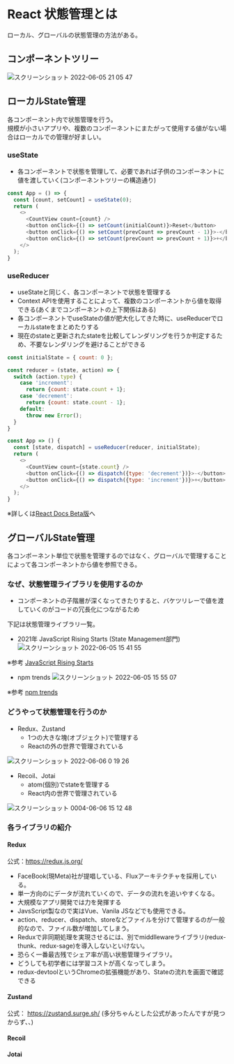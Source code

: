 # React 状態管理とは
ローカル、グローバルの状態管理の方法がある。

## コンポーネントツリー
![スクリーンショット 2022-06-05 21 05 47](https://user-images.githubusercontent.com/60390181/172049608-bf419d28-a4f3-4409-af07-449c6743acbf.png)


## ローカルState管理
各コンポーネント内で状態管理を行う。  
規模が小さいアプリや、複数のコンポーネントにまたがって使用する値がない場合はローカルでの管理が好ましい。

### useState
- 各コンポーネントで状態を管理して、必要であれば子供のコンポーネントに値を渡していく(コンポーネントツリーの構造通り)

```JavaScript
const App = () => {
  const [count, setCount] = useState(0);
  return (
    <>
      <CountView count={count} />
      <button onClick={() => setCount(initialCount)}>Reset</button>
      <button onClick={() => setCount(prevCount => prevCount - 1)}>-</button>
      <button onClick={() => setCount(prevCount => prevCount + 1)}>+</button>
    </>
  );
}
```

### useReducer
- useStateと同じく、各コンポーネントで状態を管理する
- Context APIを使用することによって、複数のコンポーネントから値を取得できる(あくまでコンポーネントの上下関係はある)
- 各コンポーネントでuseStateの値が肥大化してきた時に、useReducerでローカルstateをまとめたりする
- 現在のstateと更新されたstateを比較してレンダリングを行うか判定するため、不要なレンダリングを避けることができる

```JavaScript
const initialState = { count: 0 };

const reducer = (state, action) => {
  switch (action.type) {
    case 'increment':
      return {count: state.count + 1};
    case 'decrement':
      return {count: state.count - 1};
    default:
      throw new Error();
  }
}

const App => () {
  const [state, dispatch] = useReducer(reducer, initialState);
  return (
    <>
      <CountView count={state.count} />
      <button onClick={() => dispatch({type: 'decrement'})}>-</button>
      <button onClick={() => dispatch({type: 'increment'})}>+</button>
    </>
  );
}
```

※詳しくは[React Docs Beta版](https://beta-reactjs-org-git-effects-fbopensource.vercel.app/)へ

## グローバルState管理
各コンポーネント単位で状態を管理するのではなく、グローバルで管理することによって各コンポーネントから値を参照できる。  

### なぜ、状態管理ライブラリを使用するのか
- コンポーネントの子階層が深くなってきたりすると、バケツリレーで値を渡していくのがコードの冗長化につながるため

下記は状態管理ライブラリ一覧。

- 2021年 JavaScript Rising Starts (State Management部門)
![スクリーンショット 2022-06-05 15 41 55](https://user-images.githubusercontent.com/60390181/172038834-88e9cebf-df63-493a-bf97-6a2b895e7e9e.png)

※参考 [JavaScript Rising Starts](https://risingstars.js.org/2021/en)

- npm trends
![スクリーンショット 2022-06-05 15 55 07](https://user-images.githubusercontent.com/60390181/172039265-c15e5ff3-3727-4bdf-9c9e-c2ffbe10802b.png)

※参考 [npm trends](https://www.npmtrends.com/jotai-vs-recoil-vs-redux-vs-zustand-vs-valtio)

### どうやって状態管理を行うのか
- Redux、Zustand
  - 1つの大きな塊(オブジェクト)で管理する
  - Reactの外の世界で管理されている
  
![スクリーンショット 2022-06-06 0 19 26](https://user-images.githubusercontent.com/60390181/172057643-f6bf90f4-1f99-46f4-b184-82dacb5a727c.png)

- Recoil、Jotai
  - atom(個別)でstateを管理する
  - React内の世界で管理されている

![スクリーンショット 0004-06-06 15 12 48](https://user-images.githubusercontent.com/60390181/172105521-29e69735-0ee9-47bd-bc98-5518e081d8a4.png)

### 各ライブラリの紹介
#### Redux
公式：https://redux.js.org/

- FaceBook(現Meta)社が提唱している、Fluxアーキテクチャを採用している。
- 単一方向のにデータが流れていくので、データの流れを追いやすくなる。
- 大規模なアプリ開発では力を発揮する
- JavsScript製なので実はVue、Vanila JSなどでも使用できる。
- action、reducer、dispatch、storeなどファイルを分けて管理するのが一般的なので、ファイル数が増加してしまう。
- Reduxで非同期処理を実現させるには、別でmiddllewareライブラリ(redux-thunk、redux-sage)を導入しないといけない。
- 恐らく一番最古残でシェア率が高い状態管理ライブラリ。
- どうしても初学者には学習コストが高くなってしまう。
- redux-devtoolというChromeの拡張機能があり、Stateの流れを画面で確認できる

#### Zustand
公式： https://zustand.surge.sh/ (多分ちゃんとした公式があったんですが見つからず、、)

#### Recoil

#### Jotai




